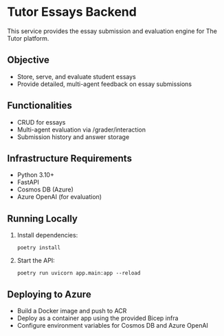 # Tutor Essays Backend

This service provides the essay submission and evaluation engine for The Tutor platform.

## Objective

- Store, serve, and evaluate student essays
- Provide detailed, multi-agent feedback on essay submissions

## Functionalities

- CRUD for essays
- Multi-agent evaluation via /grader/interaction
- Submission history and answer storage

## Infrastructure Requirements

- Python 3.10+
- FastAPI
- Cosmos DB (Azure)
- Azure OpenAI (for evaluation)

## Running Locally

1. Install dependencies:

   ```pwsh
   poetry install
   ```

2. Start the API:

   ```pwsh
   poetry run uvicorn app.main:app --reload
   ```

## Deploying to Azure

- Build a Docker image and push to ACR
- Deploy as a container app using the provided Bicep infra
- Configure environment variables for Cosmos DB and Azure OpenAI
